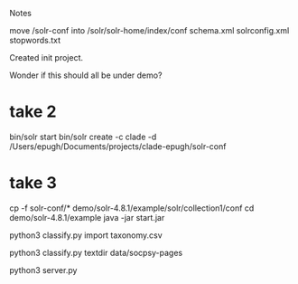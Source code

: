 Notes

move /solr-conf into /solr/solr-home/index/conf
schema.xml
solrconfig.xml
stopwords.txt


Created init project.

Wonder if this should all be under demo?




# take 2
bin/solr start
bin/solr create -c clade -d /Users/epugh/Documents/projects/clade-epugh/solr-conf


# take 3

cp -f solr-conf/* demo/solr-4.8.1/example/solr/collection1/conf
cd demo/solr-4.8.1/example
java -jar start.jar

python3 classify.py import taxonomy.csv

python3 classify.py textdir data/socpsy-pages

python3 server.py

